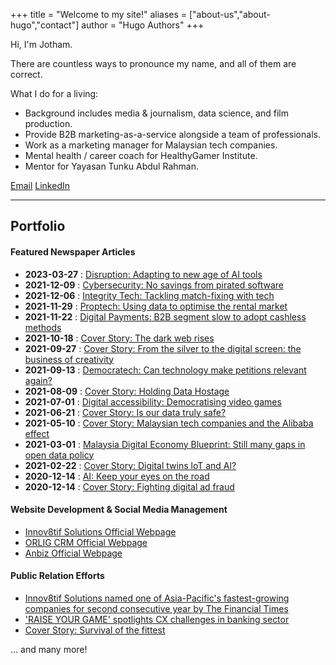 +++
title = "Welcome to my site!"
aliases = ["about-us","about-hugo","contact"]
author = "Hugo Authors"
+++

Hi, I'm Jotham.

There are countless ways to pronounce my name, and all of them are correct.

What I do for a living:
- Background includes media & journalism, data science, and film production.
- Provide B2B marketing-as-a-service alongside a team of professionals.
- Work as a marketing manager for Malaysian tech companies.
- Mental health / career coach for HealthyGamer Institute.
- Mentor for Yayasan Tunku Abdul Rahman.

[Email](mailto:admin@jothamlim.com)
[LinkedIn](https://www.linkedin.com/in/jothamlec/)

---

## Portfolio

#### Featured Newspaper Articles

*   **2023-03-27** : [Disruption: Adapting to new age of AI tools](https://theedgemalaysia.com/node/660580)
*   **2021-12-09** : [Cybersecurity: No savings from pirated software](https://theedgemalaysia.com/article/cybersecurity-no-savings-pirated-software)
*   **2021-12-06** : [Integrity Tech: Tackling match-fixing with tech](https://theedgemalaysia.com/article/integrity-tech-tackling-matchfixing-tech)
*   **2021-11-29** : [Proptech: Using data to optimise the rental market](https://theedgemalaysia.com/article/proptech-using-data-optimise-rental-market)
*   **2021-11-22** : [Digital Payments: B2B segment slow to adopt cashless methods](https://theedgemalaysia.com/article/digital-payments-b2b-segment-slow-adopt-cashless-methods)
*   **2021-10-18** : [Cover Story: The dark web rises](https://theedgemalaysia.com/article/cover-story-dark-web-rises)
*   **2021-09-27** : [Cover Story: From the silver to the digital screen: the business of creativity](https://theedgemalaysia.com/article/cover-story-silver-digital-screen-business-creativity)
*   **2021-09-13** : [Democratech: Can technology make petitions relevant again?](https://theedgemalaysia.com/article/democratech-can-technology-make-petitions-relevant-again)
*   **2021-08-09** : [Cover Story: Holding Data Hostage](https://theedgemalaysia.com/article/cover-story-holding-data-hostage)
*   **2021-07-01** : [Digital accessibility: Democratising video games](https://theedgemalaysia.com/article/digital-accessibility-democratising-video-games)
*   **2021-06-21** : [Cover Story: Is our data truly safe?](https://theedgemalaysia.com/article/cover-story-our-data-truly-safe)
*   **2021-05-10** : [Cover Story: Malaysian tech companies and the Alibaba effect](https://theedgemalaysia.com/article/cover-story-malaysian-tech-companies-and-alibaba-effect)
*   **2021-03-01** : [Malaysia Digital Economy Blueprint: Still many gaps in open data policy](https://theedgemalaysia.com/article/malaysia-digital-economy-blueprint-still-many-gaps-open-data-policy)
*   **2021-02-22** : [Cover Story: Digital twins loT and Al?](https://theedgemalaysia.com/article/cover-story-digital-twins-iot-and-ai)
*   **2020-12-14** : [AI: Keep your eyes on the road](https://theedgemalaysia.com/article/ai-keep-your-eyes-road)
*   **2020-12-14** : [Cover Story: Fighting digital ad fraud](https://theedgemalaysia.com/article/cover-story-fighting-digital-ad-fraud)

#### Website Development & Social Media Management

*   [Innov8tif Solutions Official Webpage](https://innov8tif.com)
*   [ORLIG CRM Official Webpage](https://orligcrm.com)
*   [Anbiz Official Webpage](https://anbiz.com)


#### Public Relation Efforts

*   [Innov8tif Solutions named one of Asia-Pacific's fastest-growing companies for second consecutive year by The Financial Times](https://www.malaysiakini.com/announcement/659511)
*   ['RAISE YOUR GAME' spotlights CX challenges in banking sector](https://www.khmertimeskh.com/501391166/raise-your-game-spotlights-cx-challenges-in-banking-sector/)
*   [Cover Story: Survival of the fittest](https://theedgemalaysia.com/article/cover-story-survival-fittest)

… and many more!
